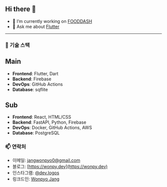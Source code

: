 ## Hi there 👋

- 🔭 I’m currently working on [FOODDASH](https://fooddash.co.kr/)
- 💬 Ask me about [Flutter](https://flutter.dev/)

---

### 🔧 기술 스택
## Main
- **Frontend**: Flutter, Dart
- **Backend**: Firebase
- **DevOps**: GitHub Actions
- **Database**: sqflite

## Sub
- **Frontend**: React, HTML/CSS
- **Backend**: FastAPI, Python, Firebase
- **DevOps**: Docker, GitHub Actions, AWS
- **Database**: PostgreSQL

### 📫 연락처
- 이메일: jangwonpyo0@gmail.com
- 블로그: [https://wonpy.dev](https://wonpy.dev)
- 인스타그램: [@dev.logos](https://www.instagram.com/dev.logos?igsh=YWFoMjRnYWgyYTR6&utm_source=qr)
- 링크드인: [Wonpyo Jang](https://www.linkedin.com/in/wonpyo-jang-722408185/)
